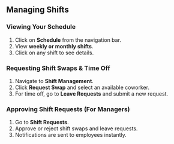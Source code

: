 ## Managing Shifts

### Viewing Your Schedule

1. Click on **Schedule** from the navigation bar.
2. View **weekly or monthly shifts**.
3. Click on any shift to see details.

### Requesting Shift Swaps & Time Off

1. Navigate to **Shift Management**.
2. Click **Request Swap** and select an available coworker.
3. For time off, go to **Leave Requests** and submit a new request.

### Approving Shift Requests (For Managers)

1. Go to **Shift Requests**.
2. Approve or reject shift swaps and leave requests.
3. Notifications are sent to employees instantly.
